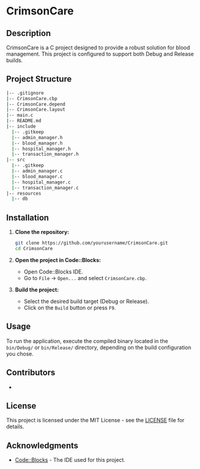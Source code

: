 # CrimsonCare

## Description

CrimsonCare is a C project designed to provide a robust solution for blood management. This project is configured to support both Debug and Release builds.

## Project Structure

```bash
|-- .gitignore
|-- CrimsonCare.cbp
|-- CrimsonCare.depend
|-- CrimsonCare.layout
|-- main.c
|-- README.md
|-- include
  |-- .gitkeep
  |-- admin_manager.h
  |-- blood_manager.h
  |-- hospital_manager.h
  |-- transaction_manager.h
|-- src
  |-- .gitkeep
  |-- admin_manager.c
  |-- blood_manager.c
  |-- hospital_manager.c
  |-- transaction_manager.c
|-- resources
  |-- db
```

## Installation

1. **Clone the repository:**

   ```bash
   git clone https://github.com/yourusername/CrimsonCare.git
   cd CrimsonCare
   ```

2. **Open the project in Code::Blocks:**

   - Open Code::Blocks IDE.
   - Go to `File` -> `Open...` and select `CrimsonCare.cbp`.

3. **Build the project:**
   - Select the desired build target (Debug or Release).
   - Click on the `Build` button or press `F9`.

## Usage

To run the application, execute the compiled binary located in the `bin/Debug/` or `bin/Release/` directory, depending on the build configuration you chose.

## Contributors

-

## License

This project is licensed under the MIT License - see the [LICENSE](LICENSE) file for details.

## Acknowledgments

- [Code::Blocks](http://www.codeblocks.org/) - The IDE used for this project.
